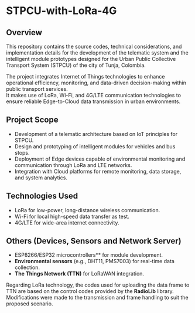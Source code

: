 # STPCU-with-LoRa-4G


## Overview

This repository contains the source codes, technical considerations, and implementation details for the development of the telematic system and the intelligent module prototypes designed for the Urban Public Collective Transport System (STPCU) of the city of Tunja, Colombia.

The project integrates Internet of Things technologies to enhance operational efficiency, monitoring, and data-driven decision-making within public transport services.  
It makes use of LoRa, Wi-Fi, and 4G/LTE communication technologies to ensure reliable Edge-to-Cloud data transmission in urban environments.

## Project Scope

- Development of a telematic architecture based on IoT principles for STPCU.
- Design and prototyping of intelligent modules for vehicles and bus stops.
- Deployment of Edge devices capable of environmental monitoring and communication through LoRa and LTE networks.
- Integration with Cloud platforms for remote monitoring, data storage, and system analytics.

## Technologies Used

- LoRa for low-power, long-distance wireless communication.
- Wi-Fi for local high-speed data transfer as test.
- 4G/LTE for wide-area internet connectivity.

## Others (Devices, Sensors and Network Server)

- ESP8266/ESP32 microcontrollers** for module development.
- **Environmental sensors** (e.g., DHT11, PMS7003) for real-time data collection.
- **The Things Network (TTN)** for LoRaWAN integration.

Regarding LoRa technology, the codes used for uploading the data frame to TTN are based on the control codes provided by the **RadioLib** library. Modifications were made to the transmission and frame handling to suit the proposed scenario.

